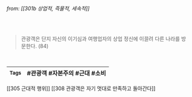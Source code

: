 
###### from: [[301b 상업적, 즉물적, 세속적]]

<br/>

> 관광객은 단지 자신의 이기심과 여행업자의 상업 정신에 이끌려 다른 나라를 방문한다. (84)

<br/>

| <small> Tags </small> | #관광객  #자본주의  #근대  #소비 |
| --- | --- |

[[305 근대적 행위]]
[[308 관광객은 자기 멋대로 만족하고 돌아간다]]
